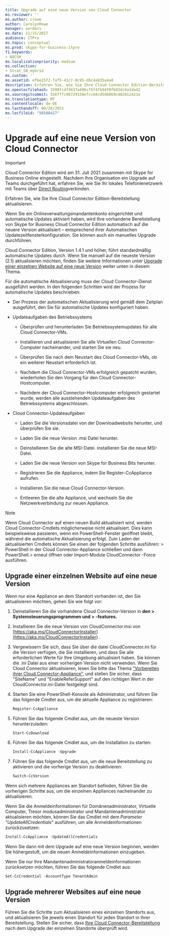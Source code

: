 ```yaml
---
title: Upgrade auf eine neue Version von Cloud Connector
ms.reviewer: ''
ms.author: crowe
author: CarolynRowe
manager: serdars
ms.date: 11/15/2017
audience: ITPro
ms.topic: conceptual
ms.prod: skype-for-business-itpro
f1.keywords:
- NOCSH
ms.localizationpriority: medium
ms.collection:
- Strat_SB_Hybrid
ms.custom: ''
ms.assetid: efbe25f2-faf5-41c7-8c95-dbc4a835a4a8
description: Erfahren Sie, wie Sie Ihre Cloud Connector Edition-Bereitstellung aktualisieren.
ms.openlocfilehash: 3398fcdf9437a496cf5f4fb94f0fb92dc6a1da42
ms.sourcegitcommit: 556fffc96729150efcc04cd5d6069c402012421e
ms.translationtype: MT
ms.contentlocale: de-DE
ms.lasthandoff: 08/26/2021
ms.locfileid: "58588427"
---
```

# <a name="upgrade-to-a-new-version-of-cloud-connector"></a>Upgrade auf eine neue Version von Cloud Connector

> [!Important]
> Cloud Connector Edition wird am 31. Juli 2021 zusammen mit Skype for Business Online eingestellt. Nachdem Ihre Organisation ein Upgrade auf Teams durchgeführt hat, erfahren Sie, wie Sie Ihr lokales Telefonienetzwerk mit Teams über [Direct Routing](/MicrosoftTeams/direct-routing-landing-page)verbinden.
 
Erfahren Sie, wie Sie Ihre Cloud Connector Edition-Bereitstellung aktualisieren.
  
Wenn Sie ein Onlineverwaltungsmandantenkonto eingerichtet und automatische Updates aktiviert haben, wird Ihre vorhandene Bereitstellung von Skype for Business Cloud Connector Edition automatisch auf die neuere Version aktualisiert – entsprechend ihrer Automatischen Updatezeitfensterkonfiguration. Sie können auch ein manuelles Upgrade durchführen. 
  
Cloud Connector Edition, Version 1.4.1 und höher, führt standardmäßig automatische Updates durch. Wenn Sie manuell auf die neueste Version (2.1) aktualisieren möchten, finden Sie weitere Informationen unter [Upgrade einer einzelnen Website auf eine neue Version](upgrade-to-a-new-version-of-cloud-connector.md#BKMK_Upgrade) weiter unten in diesem Thema.
  
Für die automatische Aktualisierung muss der Cloud Connector-Dienst ausgeführt werden. In den folgenden Schritten wird der Prozess für automatische Updates beschrieben:
  
- Der Prozess der automatischen Aktualisierung wird gemäß dem Zeitplan ausgeführt, den Sie für automatische Updates konfiguriert haben.
    
- Updateaufgaben des Betriebssystems
    
  - Überprüfen und herunterladen Sie Betriebssystemupdates für alle Cloud Connector-VMs. 
    
  - Installieren und aktualisieren Sie alle Virtuellen Cloud Connector-Computer nacheinander, und starten Sie sie neu.
    
  - Überprüfen Sie nach dem Neustart des Cloud Connector-VMs, ob ein weiterer Neustart erforderlich ist.
    
  - Nachdem die Cloud Connector-VMs erfolgreich gepatcht wurden, wiederholen Sie den Vorgang für den Cloud Connector-Hostcomputer.
    
  - Nachdem der Cloud Connector-Hostcomputer erfolgreich gestartet wurde, werden alle ausstehenden Updateaufgaben des Betriebssystems abgeschlossen.
    
- Cloud Connector-Updateaufgaben
    
  - Laden Sie die Versionsdatei von der Downloadwebsite herunter, und überprüfen Sie sie.
    
  - Laden Sie die neue Version .msi Datei herunter. 
    
  - Deinstallieren Sie die alte MSI-Datei. installieren Sie die neue MSI-Datei.
    
  - Laden Sie die neue Version von Skype for Business Bits herunter.
    
  - Registrieren Sie die Appliance, indem Sie Register-CcAppliance aufrufen.
    
  - Installieren Sie die neue Cloud Connector-Version.
    
  - Entleeren Sie die alte Appliance, und wechseln Sie die Netzwerkverbindung zur neuen Appliance.
    
> [!NOTE]
>  Wenn Cloud Connector auf einen neuen Build aktualisiert wird, werden Cloud Connector-Cmdlets möglicherweise nicht aktualisiert. Dies kann beispielsweise passieren, wenn ein PowerShell-Fenster geöffnet bleibt, während die automatische Aktualisierung erfolgt. Zum Laden der aktualisierten Cmdlets können Sie einen der folgenden Schritte ausführen: > PowerShell in der Cloud Connector-Appliance schließen und dann PowerShell.> erneut öffnen oder Import-Module CloudConnector -Force ausführen.
  
## <a name="upgrade-a-single-site-to-a-new-version"></a>Upgrade einer einzelnen Website auf eine neue Version
<a name="BKMK_Upgrade"> </a>

Wenn nur eine Appliance an dem Standort vorhanden ist, den Sie aktualisieren möchten, gehen Sie wie folgt vor:
  
1. Deinstallieren Sie die vorhandene Cloud Connector-Version in **den \> Systemsteuerungsprogrammen und \> -features.**
    
2. Installieren Sie die neue Version von CloudConnector.msi von [https://aka.ms/CloudConnectorInstaller](https://aka.ms/CloudConnectorInstaller) .
    
3. Vergewissern Sie sich, dass Sie über die datei CloudConnector.ini für die Version verfügen, die Sie installieren, und dass Sie alle erforderlichen Werte für Ihre Umgebung aktualisiert haben. Sie können die .ini Datei aus einer vorherigen Version nicht verwenden. Wenn Sie Cloud Connector aktualisieren, lesen Sie bitte das Thema ["Vorbereiten ihrer Cloud Connector-Appliance",](prepare-your-cloud-connector-appliance.md) und stellen Sie sicher, dass "SiteName" und "EnableReferSupport" auf den richtigen Wert in der CloudConnector.ini-Datei festgelegt sind.
    
4. Starten Sie eine PowerShell-Konsole als Administrator, und führen Sie das folgende Cmdlet aus, um die aktuelle Appliance zu registrieren:
    
   ```powershell
   Register-CcAppliance
   ```

5. Führen Sie das folgende Cmdlet aus, um die neueste Version herunterzuladen:
    
   ```powershell
   Start-CcDownload
   ```

6. Führen Sie das folgende Cmdlet aus, um die Installation zu starten: 
    
   ```powershell
   Install-CcAppliance -Upgrade
   ```

7. Führen Sie das folgende Cmdlet aus, um die neue Bereitstellung zu aktivieren und die vorherige Version zu deaktivieren:
    
   ```powershell
   Switch-CcVersion
   ```

Wenn sich mehrere Appliances am Standort befinden, führen Sie die vorherigen Schritte aus, um die einzelnen Appliances nacheinander zu aktualisieren.
  
Wenn Sie die Anmeldeinformationen für Domänenadministrator, Virtuelle Computer, Tresor modusadministrator und Mandantenadministrator aktualisieren möchten, können Sie das Cmdlet mit dem _Parameter "UpdateAllCredentials"_ ausführen, um alle Anmeldeinformationen zurückzusetzen:
  
```powershell
Install-CcAppliance -UpdateAllCredentials
```

Wenn Sie dann mit dem Upgrade auf eine neue Version beginnen, werden Sie höhergestuft, um die neuen Anmeldeinformationen einzugeben. 
  
Wenn Sie nur Ihre Mandantenadministratoranmeldeinformationen zurücksetzen möchten, führen Sie das folgende Cmdlet aus:
  
```powershell
Set-CcCredential -AccountType TenantAdmin
```

## <a name="upgrade-multiple-sites-to-a-new-version"></a>Upgrade mehrerer Websites auf eine neue Version
<a name="BKMK_Upgrade"> </a>

Führen Sie die Schritte zum Aktualisieren eines einzelnen Standorts aus, und aktualisieren Sie jeweils einen Standort für jeden Standort in Ihrer Bereitstellung. Stellen Sie sicher, dass [Ihre Cloud Connector-Bereitstellung](validate-your-cloud-connector-deployment.md) nach dem Upgrade der einzelnen Standorte überprüft wird.
